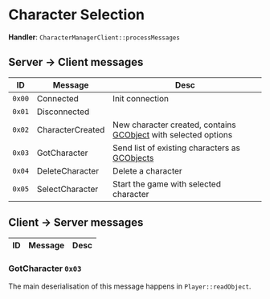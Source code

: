 # Character Selection

**Handler**: `CharacterManagerClient::processMessages`

## Server -> Client messages

|ID|Message|Desc|
|---|---|---|
|`0x00`|Connected|Init connection|
|`0x01`|Disconnected||
|`0x02`|CharacterCreated|New character created, contains [GCObject](../Serialisation.md#GCObjects) with selected options|
|`0x03`|GotCharacter|Send list of existing characters as [GCObjects](../Serialisation.md#GCObjects)|
|`0x04`|DeleteCharacter|Delete a character|
|`0x05`|SelectCharacter|Start the game with selected character|

## Client -> Server messages

|ID|Message|Desc|
|---|---|---|


### GotCharacter `0x03`

The main deserialisation of this message happens in `Player::readObject`.